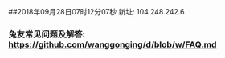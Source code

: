 ##2018年09月28日07时12分07秒 新址: 104.248.242.6
### 兔友常见问题及解答: https://github.com/wanggonging/d/blob/w/FAQ.md
